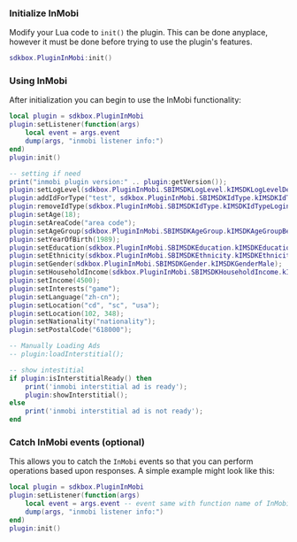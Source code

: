 ### Initialize InMobi
Modify your Lua code to `init()` the plugin. This can be done anyplace, however it must be done before trying to use the plugin's features.
```lua
sdkbox.PluginInMobi:init()
```

### Using InMobi
After initialization you can begin to use the InMobi functionality:
```lua
local plugin = sdkbox.PluginInMobi
plugin:setListener(function(args)
    local event = args.event
    dump(args, "inmobi listener info:")
end)
plugin:init()

-- setting if need
print("inmobi plugin version:" .. plugin:getVersion());
plugin:setLogLevel(sdkbox.PluginInMobi.SBIMSDKLogLevel.kIMSDKLogLevelDebug);
plugin:addIdForType("test", sdkbox.PluginInMobi.SBIMSDKIdType.kIMSDKIdTypeLogin);
plugin:removeIdType(sdkbox.PluginInMobi.SBIMSDKIdType.kIMSDKIdTypeLogin);
plugin:setAge(18);
plugin:setAreaCode("area code");
plugin:setAgeGroup(sdkbox.PluginInMobi.SBIMSDKAgeGroup.kIMSDKAgeGroupBetween18And20);
plugin:setYearOfBirth(1989);
plugin:setEducation(sdkbox.PluginInMobi.SBIMSDKEducation.kIMSDKEducationHighSchoolOrLess);
plugin:setEthnicity(sdkbox.PluginInMobi.SBIMSDKEthnicity.kIMSDKEthnicityHispanic);
plugin:setGender(sdkbox.PluginInMobi.SBIMSDKGender.kIMSDKGenderMale);
plugin:setHouseholdIncome(sdkbox.PluginInMobi.SBIMSDKHouseholdIncome.kIMSDKHouseholdIncomeBelow5kUSD);
plugin:setIncome(4500);
plugin:setInterests("game");
plugin:setLanguage("zh-cn");
plugin:setLocation("cd", "sc", "usa");
plugin:setLocation(102, 348);
plugin:setNationality("nationality");
plugin:setPostalCode("618000");

-- Manually Loading Ads
-- plugin:loadInterstitial();

-- show intestitial
if plugin:isInterstitialReady() then
    print('inmobi interstitial ad is ready');
    plugin:showInterstitial();
else
    print('inmobi interstitial ad is not ready');
end
```

### Catch InMobi events (optional)
This allows you to catch the `InMobi` events so that you can perform operations based upon responses. A simple example might look like this:
```lua
local plugin = sdkbox.PluginInMobi
plugin:setListener(function(args)
    local event = args.event -- event same with function name of InMobiListener
    dump(args, "inmobi listener info:")
end)
plugin:init()
```
